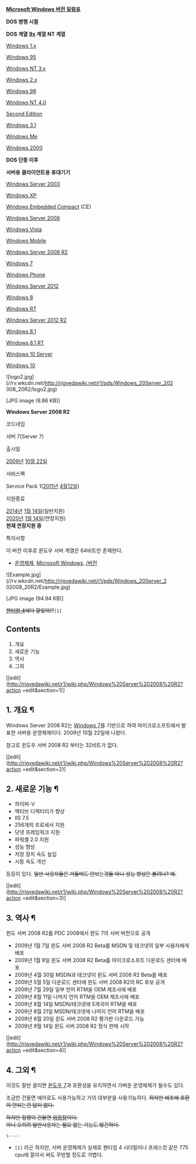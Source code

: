 **[Microsoft Windows 버전 일람표](Microsoft%20Windows/%EB%B2%84%EC%A0%84.md)**

**DOS 병행 시절**

**DOS 계열**
**[9x](Windows%209x.md) 계열**
**NT 계열**

[Windows 1.x](Microsoft%20Windows/%EB%B2%84%EC%A0%84#s-1.1.md)

[Windows 95](Windows%2095.md)

[Windows NT 3.x](Windows%20NT#s-3.1.1.md)

[Windows 2.x](Microsoft%20Windows/%EB%B2%84%EC%A0%84#s-1.2.md)

[Windows 98](Windows%2098.md)

[Windows NT 4.0](Windows%20NT%204.0.md)

[Second Edition](Windows%2098#s-2.md)

[Windows 3.1](Windows%203.1.md)

[Windows Me](Windows%20Me.md)

[Windows 2000](Windows%202000.md)

**DOS 단종 이후**

**서버용**
**클라이언트용**
**휴대기기**

[Windows Server 2003](Windows%20Server%202003.md)

[Windows XP](Windows%20XP.md)

[Windows Embedded Compact](Windows%20Embedded%20Compact.md) (CE)

[Windows Server 2008](Windows%20Server%202008.md)

[Windows Vista](Windows%20Vista.md)

[Windows Mobile](Windows%20Mobile.md)

[Windows Server 2008 R2](Windows%20Server%202008%20R2.md)

[Windows 7](Windows%207.md)

[Windows Phone](Windows%20Phone.md)

[Windows Server 2012](Windows%20Server%202012.md)

[Windows 8](Windows%208.md)

[Windows RT](Windows%208.md)

[Windows Server 2012 R2](Windows%20Server%202012%20R2.md)

[Windows 8.1](Windows%208.1.md)

[Windows 8.1 RT](Windows%208.1.md)

[Windows 10 Server](Windows%2010%20Server.md)

[Windows 10](Windows%2010.md)

  

![logo2.jpg](//rv.wkcdn.net/http://rigvedawiki.net/r1/pds/Windows_20Server_202
008_20R2/logo2.jpg)

[JPG image (8.86 KB)]

**Windows Server 2008 R2**

코드네임

서버 7(Server 7)

출시일

[2009년](2009%EB%85%84.md) [10월 22일](10%EC%9B%94%2022%EC%9D%BC.md)

서비스팩

Service Pack 1([2011년](2011%EB%85%84.md) [4월12일](4%EC%9B%94%2012%EC%9D%BC.md))

지원종료

[2014년](2014%EB%85%84.md) [1월 14일](1%EC%9B%94%2014%EC%9D%BC.md)(일반지원)  
[2020년](2020%EB%85%84.md) [1월 14일](1%EC%9B%94%2014%EC%9D%BC.md)(연장지원)  
**현재 연장지원 중**

특이사항

이 버전 이후로 윈도우 서버 계열은 64비트만 존재한다.

  * [운영체제](%EC%9A%B4%EC%98%81%EC%B2%B4%EC%A0%9C.md), [Microsoft Windows](Microsoft%20Windows.md), [/버전](Microsoft%20Windows/%EB%B2%84%EC%A0%84.md)  

![Example.jpg](//rv.wkcdn.net/http://rigvedawiki.net/r1/pds/Windows_20Server_2
02008_20R2/Example.jpg)

[JPG image (94.94 KB)]

  
<del>[펜티엄 4](%ED%8E%9C%ED%8B%B0%EC%97%84%204.md)에다 깔았어!?</del>`[1]`

## Contents

    

1. 개요 
2. 새로운 기능 
3. 역사 
4. 그외 

[[edit](http://rigvedawiki.net/r1/wiki.php/Windows%20Server%202008%20R2?action
=edit&section=1)]

## 1. 개요 ¶

  

Windows Server 2008 R2는 [Windows 7](Windows%207.md)를 기반으로 하여 마이크로소프트에서 발표한
서버용 운영체제이다. 2009년 10월 22일에 나왔다.

  

참고로 윈도우 서버 2008 R2 부터는 32비트가 없다.

[[edit](http://rigvedawiki.net/r1/wiki.php/Windows%20Server%202008%20R2?action
=edit&section=2)]

## 2. 새로운 기능 ¶

  

  * 하이퍼-V
  * 액티브 디렉터리가 향상
  * IIS 7.5
  * 256개의 프로세서 지원
  * 닷넷 프레임워크 지원
  * 파워셸 2.0 지원
  * 성능 향상
  * 저장 장치 속도 높임
  * 시동 속도 개선  

등등이 있다. <del>일반 사용자들은 거들떠도 안보는것들 아니 성능 향상은 볼려나? 예.</del>

  

[[edit](http://rigvedawiki.net/r1/wiki.php/Windows%20Server%202008%20R2?action
=edit&section=3)]

## 3. 역사 ¶

  

윈도 서버 2008 R2를 PDC 2008에서 윈도 7의 서버 버전으로 공개

  

  * 2009년 1월 7일 윈도 서버 2008 R2 Beta를 MSDN 및 테크넷의 일부 사용자에게 배포
  * 2009년 1월 9일 윈도 서버 2008 R2 Beta를 마이크로소프트 다운로드 센터에 배포
  * 2009년 4월 30일 MSDN과 테크넷이 윈도 서버 2008 R2 Beta를 배포
  * 2009년 5월 5일 다운로드 센터에 윈도 서버 2008 R2의 RC 후보 공개
  * 2009년 7월 29일 일부 언어 RTM을 OEM 제조사에 배포
  * 2009년 8월 11일 나머지 언어 RTM을 OEM 제조사에 배포
  * 2009년 8월 14일 MSDN/테크넷에 5개국어 RTM을 배포
  * 2009년 8월 21일 MSDN/테크넷에 나머지 언어 RTM을 배포
  * 2009년 8월 20일 윈도 서버 2008 R2 평가판 다운로드 가능
  * 2009년 9월 14일 윈도 서버 2008 R2 정식 판매 시작  

[[edit](http://rigvedawiki.net/r1/wiki.php/Windows%20Server%202008%20R2?action
=edit&section=4)]

## 4. 그외 ¶

이것도 잘만 굴리면 [윈도우 7](%EC%9C%88%EB%8F%84%EC%9A%B0%207.md)과 호환성을 유지하면서 가벼운
운영체제가 될수도 있다.

  

조금만 건들면 에어로도 사용가능하고 거의 대부분을 사용가능하다. <del>하지만 애초에 호환이 안되는건 답이 없다.</del>

  

<del>하지만 컴맹이 건들면 [와장창](%EC%99%80%EC%9E%A5%EC%B0%BD.md)이다.</del>  
<del>아니 오히려 일반사용자는 필요 없는 기능도 많긴하다.</del>

`\----`

  * `[1]` 라곤 하지만, 서버 운영체제가 실제로 펜티엄 4 시더밀이나 프레스캇 같은 775 cpu에 깔아서 써도 무방할 정도로 가볍다.

